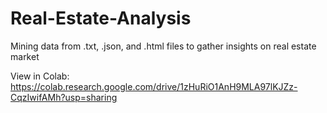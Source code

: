# Real-Estate-Analysis
Mining data from .txt, .json, and .html files to gather insights on real estate market

View in Colab:
<br>https://colab.research.google.com/drive/1zHuRiO1AnH9MLA97lKJZz-CqzIwifAMh?usp=sharing
